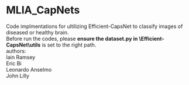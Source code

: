# MLIA_CapNets
Code implmentations for ultilizing Efficient-CapsNet to classify images of diseased or healthy brain.<br>
Before run the codes, please **ensure the dataset.py in \Efficient-CapsNet\utils** is set to the right path.<br>
authors:<br>
Iain Ramsey<br>
Eric Bi<br>
Leonardo Anselmo<br>
John Lilly <br>
